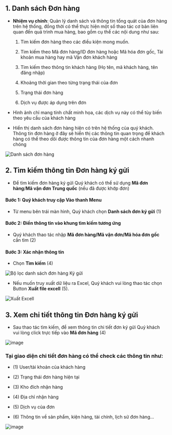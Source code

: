 ## 1. Danh sách Đơn hàng	
- **Nhiệm vụ chính**: Quản lý danh sách và thông tin tổng quát của đơn hàng trên hệ thống, đồng thời có thể thực hiện một số thao tác cơ bản liên quan đến quá trình mua hàng, bao gồm cụ thể các nội dung như sau:
  
  1. Tìm kiếm đơn hàng theo các điều kiện mong muốn.

  2. Tìm kiếm theo Mã đơn hàng/ID đơn hàng hoặc Mã hóa đơn gốc, Tài khoản mua hàng hay mã Vận đơn khách hàng

  3. Tìm kiếm theo thông tin khách hàng (Họ tên, mã khách hàng, tên đăng nhập)

  4. Khoảng thời gian theo từng trạng thái của đơn
  
  5. Trạng thái đơn hàng

  6. Dịch vụ được áp dụng trên đơn
- Hình ảnh chỉ mang tính chất minh họa, các dịch vụ này có thể tùy biến theo yêu cầu của khách hàng

- Hiển thị danh sách đơn hàng hiện có trên hệ thống của quý khách. Thông tin đơn hàng ở đây sẽ hiển thị các thông tin quan trọng để khách hàng có thể theo dõi được thông tin của đơn hàng một cách nhanh chóng


<img width="" alt="Danh sách đơn hàng" src="https://github.com/gobizvn/gobiz-docs/assets/73226975/4fbc38a2-9809-4ed5-93ea-d796db87f424.png">

## 2. Tìm kiếm thông tin Đơn hàng ký gửi

- Để tìm kiếm đơn hàng ký gửi Quý khách có thể sử dụng **Mã đơn hàng**/**Mã vận đơn Trung quốc** (nếu đã được khớp đơn)

#### Bước 1: Quý khách truy cập Vào thanh Menu  
- Từ menu bên trái màn hình, Quý khách chọn **Danh sách đơn ký gửi** (1)
#### Bước 2: Điền thông tin vào khung tìm kiếm tương ứng
- Quý khách thao tác nhập **Mã đơn hàng/Mã vận đơn/Mã hóa đơn gốc** cần tìm (2)
#### Bước 3: Xác nhận thông tin
- Chọn **Tìm kiếm** (4)
  
![Bộ lọc danh sách đơn hàng Ký gửi](https://user-images.githubusercontent.com/85599407/186576558-c6b8b5ff-0281-4256-a282-f0bd6e01c453.png)

- Nếu muốn truy xuất dữ liệu ra Excel, Quý khách vui lòng thao tác chọn Button **Xuất file excell** (5).

![Xuất Excell](https://user-images.githubusercontent.com/85599407/183396438-a6513f81-862c-4860-a134-4d21ec9ab0e2.png)

## 3. Xem chi tiết thông tin Đơn hàng ký gửi

- Sau thao tác tìm kiếm, để xem thông tin chi tiết đơn ký gửi Quý khách vui lòng click trực tiếp vào **Mã đơn hàng** (4)

![image](https://user-images.githubusercontent.com/85599407/183391289-c6cb36e5-9f86-4c2a-aec5-c8e7f06425c2.png)

### Tại giao diện chi tiết đơn hàng có thể check các thông tin như: 

  - (1) User/tài khoản của khách hàng
    
  - (2) Trạng thái đơn hàng hiện tại
    
  - (3) Kho đích nhận hàng
    
  - (4) Địa chỉ nhận hàng
    
  - (5) Dịch vụ của đơn

  - (6) Thông tin về sản phẩm, kiện hàng, tài chính, lịch sử đơn hàng...

![image](https://user-images.githubusercontent.com/85599407/183392069-225e9cfc-1e7a-4837-b263-9954982f8ec9.png)


